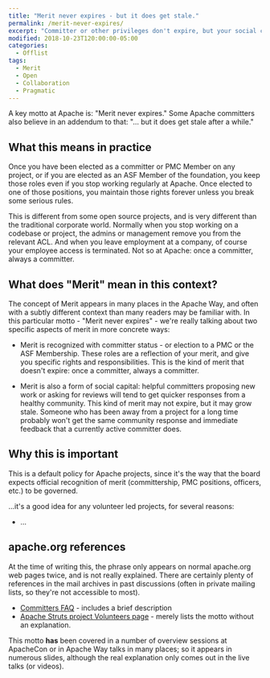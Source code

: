 ```yaml
---
title: "Merit never expires - but it does get stale."
permalink: /merit-never-expires/
excerpt: "Committer or other privileges don't expire, but your social capital may reduce over time."
modified: 2018-10-23T120:00:00-05:00
categories:
  - Offlist
tags:
  - Merit
  - Open
  - Collaboration
  - Pragmatic
---
```


A key motto at Apache is: "Merit never expires."  Some Apache committers also believe in an addendum to that: "... but it does get stale after a while."

## What this means in practice

Once you have been elected as a committer or PMC Member on any project, or if you are elected as an ASF Member of the foundation, you keep those roles even if you stop working regularly at Apache.  Once elected to one of those positions, you maintain those rights forever unless you break some serious rules.

This is different from some open source projects, and is very different than the traditional corporate world.  Normally when you stop working on a codebase or project, the admins or management remove you from the relevant ACL.  And when you leave employment at a company, of course your employee access is terminated.  Not so at Apache: once a committer, always a committer.

## What does "Merit" mean in this context?

The  concept of Merit appears in many places in the Apache Way, and often with a subtly different context than many readers may be familiar with. In this particular motto - "Merit never expires" - we're really talking about two specific aspects of merit in more concrete ways:

- Merit is recognized with committer status - or election to a PMC or the ASF Membership.  These roles are a reflection of your merit, and give you specific rights and responsibilities.  This is the kind of merit that doesn't expire: once a committer, always a committer.

- Merit is also a form of social capital: helpful committers proposing new work or asking for reviews will tend to get quicker responses from a healthy community.  This kind of merit may not expire, but it may grow stale.  Someone who has been away from a project for a long time probably won't get the same community response and immediate feedback that a currently active committer does.

## Why this is important

This is a default policy for Apache projects, since it's the way that the board expects official recognition of merit (committership, PMC positions, officers, etc.) to be governed.

...it's a good idea for any volunteer led projects, for several reasons:

- ...

## apache.org references

At the time of writing this, the phrase only appears on normal apache.org web pages twice, and is not really explained.  There are certainly plenty of references in the mail archives in past discussions (often in private mailing lists, so they're not accessible to most).

- [Committers FAQ](https://www.apache.org/dev/committers.html#committer-set-term) - includes a brief description
- [Apache Struts project Volunteers page](https://struts.apache.org/volunteers.html#emeritus-volunteers) - merely lists the motto without an explanation.

This motto **has** been covered in a number of overview sessions at ApacheCon or in Apache Way talks in many places; so it appears in numerous slides, although the real explanation only comes out in the live talks (or videos).
